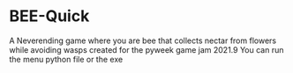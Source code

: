 # BEE-Quick
A Neverending game where you are bee that collects nectar from flowers while avoiding wasps created for the pyweek game jam 2021.9
You can run the menu python file or the exe 
